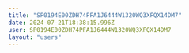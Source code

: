 ```yaml
---
title: "SP0194E00ZDH74PFA1J6444W1320WQ3XFQX14DM7"
date: 2024-07-21T18:38:15.996Z
user: SP0194E00ZDH74PFA1J6444W1320WQ3XFQX14DM7
layout: "users"
---
```

    